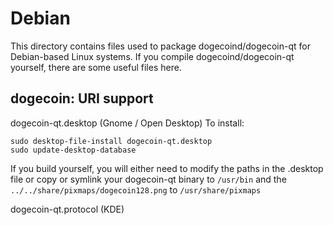 # Debian

This directory contains files used to package dogecoind/dogecoin-qt
for Debian-based Linux systems. If you compile dogecoind/dogecoin-qt yourself, there are some useful files here.

## dogecoin: URI support

dogecoin-qt.desktop (Gnome / Open Desktop)
To install:

    sudo desktop-file-install dogecoin-qt.desktop
    sudo update-desktop-database

If you build yourself, you will either need to modify the paths in
the .desktop file or copy or symlink your dogecoin-qt binary to `/usr/bin`
and the `../../share/pixmaps/dogecoin128.png` to `/usr/share/pixmaps`

dogecoin-qt.protocol (KDE)
